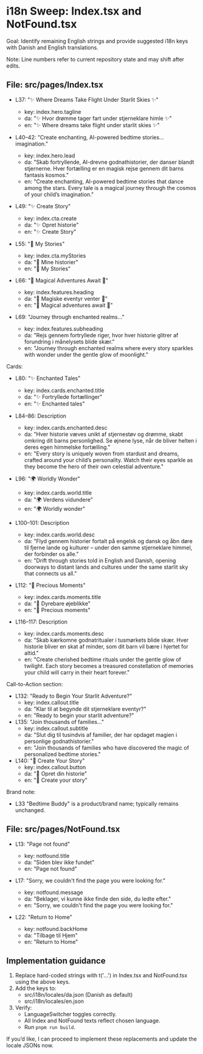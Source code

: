 # i18n Sweep: Index.tsx and NotFound.tsx

Goal: Identify remaining English strings and provide suggested i18n keys with Danish and English translations.

Note: Line numbers refer to current repository state and may shift after edits.

## File: src/pages/Index.tsx

- L37: "✨ Where Dreams Take Flight Under Starlit Skies ✨"
  - key: index.hero.tagline
  - da: "✨ Hvor drømme tager fart under stjerneklare himle ✨"
  - en: "✨ Where dreams take flight under starlit skies ✨"

- L40–42: "Create enchanting, AI-powered bedtime stories... imagination."
  - key: index.hero.lead
  - da: "Skab fortryllende, AI-drevne godnathistorier, der danser blandt stjernerne. Hver fortælling er en magisk rejse gennem dit barns fantasis kosmos."
  - en: "Create enchanting, AI-powered bedtime stories that dance among the stars. Every tale is a magical journey through the cosmos of your child’s imagination."

- L49: "✨ Create Story"
  - key: index.cta.create
  - da: "✨ Opret historie"
  - en: "✨ Create Story"

- L55: "🌙 My Stories"
  - key: index.cta.myStories
  - da: "🌙 Mine historier"
  - en: "🌙 My Stories"

- L66: "🌌 Magical Adventures Await 🌌"
  - key: index.features.heading
  - da: "🌌 Magiske eventyr venter 🌌"
  - en: "🌌 Magical adventures await 🌌"

- L69: "Journey through enchanted realms..."
  - key: index.features.subheading
  - da: "Rejs gennem fortryllede riger, hvor hver historie glitrer af forundring i månelysets blide skær."
  - en: "Journey through enchanted realms where every story sparkles with wonder under the gentle glow of moonlight."

Cards:
- L80: "✨ Enchanted Tales"
  - key: index.cards.enchanted.title
  - da: "✨ Fortryllede fortællinger"
  - en: "✨ Enchanted tales"
- L84–86: Description
  - key: index.cards.enchanted.desc
  - da: "Hver historie væves unikt af stjernestøv og drømme, skabt omkring dit barns personlighed. Se øjnene lyse, når de bliver helten i deres egen himmelske fortælling."
  - en: "Every story is uniquely woven from stardust and dreams, crafted around your child’s personality. Watch their eyes sparkle as they become the hero of their own celestial adventure."

- L96: "🌍 Worldly Wonder"
  - key: index.cards.world.title
  - da: "🌍 Verdens vidundere"
  - en: "🌍 Worldly wonder"
- L100–101: Description
  - key: index.cards.world.desc
  - da: "Flyd gennem historier fortalt på engelsk og dansk og åbn døre til fjerne lande og kulturer – under den samme stjerneklare himmel, der forbinder os alle."
  - en: "Drift through stories told in English and Danish, opening doorways to distant lands and cultures under the same starlit sky that connects us all."

- L112: "💖 Precious Moments"
  - key: index.cards.moments.title
  - da: "💖 Dyrebare øjeblikke"
  - en: "💖 Precious moments"
- L116–117: Description
  - key: index.cards.moments.desc
  - da: "Skab kærkomne godnatritualer i tusmørkets blide skær. Hver historie bliver en skat af minder, som dit barn vil bære i hjertet for altid."
  - en: "Create cherished bedtime rituals under the gentle glow of twilight. Each story becomes a treasured constellation of memories your child will carry in their heart forever."

Call-to-Action section:
- L132: "Ready to Begin Your Starlit Adventure?"
  - key: index.callout.title
  - da: "Klar til at begynde dit stjerneklare eventyr?"
  - en: "Ready to begin your starlit adventure?"
- L135: "Join thousands of families..."
  - key: index.callout.subtitle
  - da: "Slut dig til tusindvis af familier, der har opdaget magien i personlige godnathistorier."
  - en: "Join thousands of families who have discovered the magic of personalized bedtime stories."
- L140: "🌙 Create Your Story"
  - key: index.callout.button
  - da: "🌙 Opret din historie"
  - en: "🌙 Create your story"

Brand note:
- L33 "Bedtime Buddy" is a product/brand name; typically remains unchanged.

## File: src/pages/NotFound.tsx

- L13: "Page not found"
  - key: notfound.title
  - da: "Siden blev ikke fundet"
  - en: "Page not found"

- L17: "Sorry, we couldn't find the page you were looking for."
  - key: notfound.message
  - da: "Beklager, vi kunne ikke finde den side, du ledte efter."
  - en: "Sorry, we couldn't find the page you were looking for."

- L22: "Return to Home"
  - key: notfound.backHome
  - da: "Tilbage til Hjem"
  - en: "Return to Home"

## Implementation guidance

1) Replace hard-coded strings with t('...') in Index.tsx and NotFound.tsx using the above keys.
2) Add the keys to:
   - src/i18n/locales/da.json (Danish as default)
   - src/i18n/locales/en.json
3) Verify:
   - LanguageSwitcher toggles correctly.
   - All Index and NotFound texts reflect chosen language.
   - Run `pnpm run build`.

If you’d like, I can proceed to implement these replacements and update the locale JSONs now.